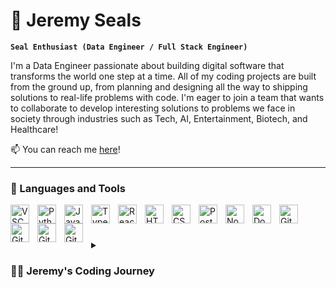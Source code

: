 # 🦭 Jeremy Seals

**`Seal Enthusiast (Data Engineer / Full Stack Engineer)`**

I'm a Data Engineer passionate about building digital software that transforms the world one step at a time. All of my coding projects are built from the ground up, from planning and designing all the way to shipping solutions to real-life problems with code. I'm eager to join a team that wants to collaborate to develop interesting solutions to problems we face in society through industries such as Tech, AI, Entertainment, Biotech, and Healthcare!

📫 You can reach me [here](mailto:jeremymseals@gmail.com)! 
 
---

### 🧰 Languages and Tools

<img align="left" alt="VSCode" width="30px" style="padding-right:10px;" src="https://cdn.jsdelivr.net/gh/devicons/devicon/icons/vscode/vscode-original.svg" />          
<img align="left" alt="Python" width="30px" style="padding-right:10px;" src="https://cdn.jsdelivr.net/gh/devicons/devicon/icons/python/python-plain.svg" />
<img align="left" alt="JavaScript" width="30px" style="padding-right:10px;" src="https://cdn.jsdelivr.net/gh/devicons/devicon/icons/javascript/javascript-plain.svg" />
<img align="left" alt="TypeScript" width="30px" style="padding-right:10px;" src="https://cdn.jsdelivr.net/gh/devicons/devicon/icons/typescript/typescript-plain.svg" />
<img align="left" alt="React" width="30px" style="padding-right:10px;" src="https://cdn.jsdelivr.net/gh/devicons/devicon/icons/react/react-original.svg" />
<img align="left" alt="HTML" width="30px" style="padding-right:10px;" src="https://cdn.jsdelivr.net/gh/devicons/devicon/icons/html5/html5-plain.svg" />
<img align="left" alt="CSS" width="30px" style="padding-right:10px;" src="https://cdn.jsdelivr.net/gh/devicons/devicon/icons/css3/css3-plain.svg" />
<img align="left" alt="PostgreSQL" width="30px" style="padding-right:10px;" src="https://cdn.jsdelivr.net/gh/devicons/devicon/icons/postgresql/postgresql-original.svg" />
<img align="left" alt="NodeJS" width="30px" style="padding-right:10px;" src="https://cdn.jsdelivr.net/gh/devicons/devicon/icons/nodejs/nodejs-original.svg" />
<img align="left" alt="Docker" width="30px" style="padding-right:10px;" src="https://cdn.jsdelivr.net/gh/devicons/devicon/icons/docker/docker-plain-wordmark.svg" />
<img align="left" alt="Git" width="30px" style="padding-right:10px;" src="https://cdn.jsdelivr.net/gh/devicons/devicon/icons/git/git-original.svg" />
<img align="left" alt="GitHub" width="30px" style="padding-right:10px;" src="https://cdn.jsdelivr.net/gh/devicons/devicon/icons/github/github-original.svg" />
<img align="left" alt="GitHub" width="30px" style="padding-right:10px;" src="https://cdn.jsdelivr.net/gh/devicons/devicon@latest/icons/azure/azure-original.svg" />
<img align="left" alt="GitHub" width="30px" style="padding-right:10px;" src="https://cdn.jsdelivr.net/gh/devicons/devicon@latest/icons/apachespark/apachespark-original.svg" />
          
          
<br />

#

<details>
 <summary><h3>👨‍💻 Jeremy's Coding Journey</h3></summary>
  I've always been passionate about technology and programming from a very young age but decided to pursue medicine at UT Austin since it offered a structured and rewarding career path to help others in need. Fast forward to my Junior year, I just finished taking the MCAT and began filling out my Med School Applications where I came to the realization that if my goal was to make a positive impact on those around me today, then 8 more years of school isn't the right trajectory for me. Through my personal research about advancements in AI, Machine Learning, and Software rapidly revolutionizing industries across the board, I knew there was still a perfect opportunity for me to make a positive impact on others with technology! Since then, I've taken several courses and explored opportunities in Data Analytics, Data Science, Data Engineering, and ultimately fell in love with the world of Software Engineering. I'm eager to take my scientific research background and leverage my unique perspective to develop software products with the goal of delivering solutions that benefit the people around me through industries like Biotech, Healthcare, Tech, and AI!

